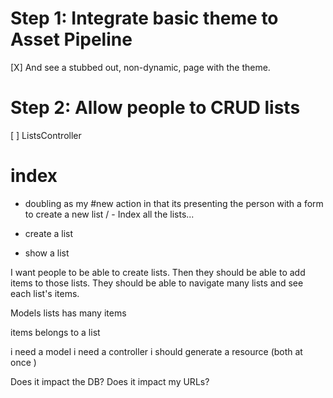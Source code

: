 # Step 1: Integrate basic theme to Asset Pipeline

[X] And see a stubbed out, non-dynamic, page with the theme.

# Step 2: Allow people to CRUD lists

[ ] ListsController

# index

- doubling as my #new action in that its presenting the person with a form to create a new list
  / - Index all the lists...
- create a list

- show a list

I want people to be able to create lists. Then they should be able to add items to those lists. They should be able to navigate many lists and see each list's items.

Models
lists
has many items

items
belongs to a list

i need a model
i need a controller
i should generate a resource (both at once )

Does it impact the DB?
Does it impact my URLs?
